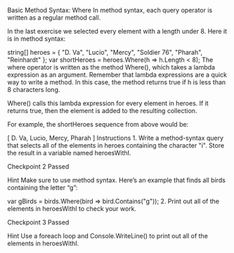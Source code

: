Basic Method Syntax: Where
In method syntax, each query operator is written as a regular method call.

In the last exercise we selected every element with a length under 8. Here it is in method syntax:

string[] heroes = { "D. Va", "Lucio", "Mercy", "Soldier 76", "Pharah", "Reinhardt" };
var shortHeroes = heroes.Where(h => h.Length < 8);
The where operator is written as the method Where(), which takes a lambda expression as an argument. Remember that lambda expressions are a quick way to write a method. In this case, the method returns true if h is less than 8 characters long.

Where() calls this lambda expression for every element in heroes. If it returns true, then the element is added to the resulting collection.

For example, the shortHeroes sequence from above would be:

[ D. Va, Lucio, Mercy, Pharah ]
Instructions
1.
Write a method-syntax query that selects all of the elements in heroes containing the character "i". Store the result in a variable named heroesWithI.

Checkpoint 2 Passed

Hint
Make sure to use method syntax. Here’s an example that finds all birds containing the letter “g”:

var gBirds = birds.Where(bird => bird.Contains("g"));
2.
Print out all of the elements in heroesWithI to check your work.

Checkpoint 3 Passed

Hint
Use a foreach loop and Console.WriteLine() to print out all of the elements in heroesWithI.